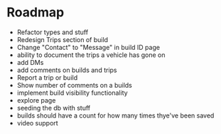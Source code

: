 # Roadmap

- Refactor types and stuff
- Redesign Trips section of build
- Change "Contact" to "Message" in build ID page
- ability to document the trips a vehicle has gone on
- add DMs
- add comments on builds and trips
- Report a trip or build
- Show number of comments on a builds
- implement build visibility functionality
- explore page
- seeding the db with stuff
- builds should have a count for how many times thye've been saved
- video support
